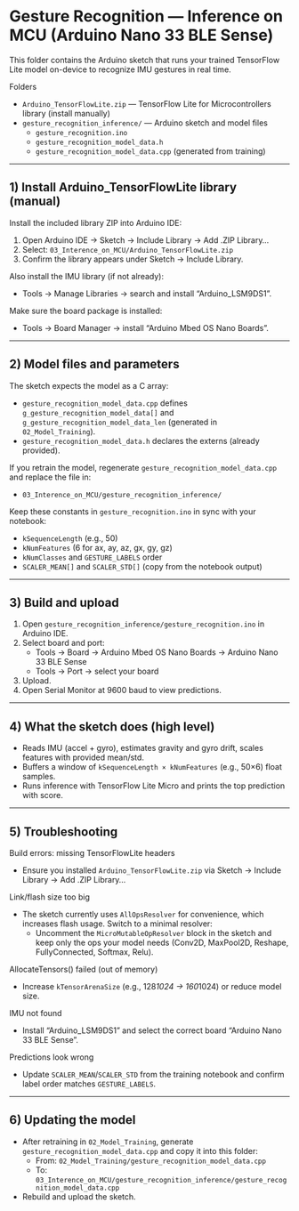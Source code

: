 # Gesture Recognition — Inference on MCU (Arduino Nano 33 BLE Sense)

This folder contains the Arduino sketch that runs your trained TensorFlow Lite model on-device to recognize IMU gestures in real time.

Folders
- `Arduino_TensorFlowLite.zip` — TensorFlow Lite for Microcontrollers library (install manually)
- `gesture_recognition_inference/` — Arduino sketch and model files
  - `gesture_recognition.ino`
  - `gesture_recognition_model_data.h`
  - `gesture_recognition_model_data.cpp` (generated from training)

---

## 1) Install Arduino_TensorFlowLite library (manual)
Install the included library ZIP into Arduino IDE:
1) Open Arduino IDE → Sketch → Include Library → Add .ZIP Library…
2) Select: `03_Interence_on_MCU/Arduino_TensorFlowLite.zip`
3) Confirm the library appears under Sketch → Include Library.

Also install the IMU library (if not already):
- Tools → Manage Libraries → search and install “Arduino_LSM9DS1”.

Make sure the board package is installed:
- Tools → Board Manager → install “Arduino Mbed OS Nano Boards”.

---

## 2) Model files and parameters
The sketch expects the model as a C array:
- `gesture_recognition_model_data.cpp` defines `g_gesture_recognition_model_data[]` and `g_gesture_recognition_model_data_len` (generated in `02_Model_Training`).
- `gesture_recognition_model_data.h` declares the externs (already provided).

If you retrain the model, regenerate `gesture_recognition_model_data.cpp` and replace the file in:
- `03_Interence_on_MCU/gesture_recognition_inference/`

Keep these constants in `gesture_recognition.ino` in sync with your notebook:
- `kSequenceLength` (e.g., 50)
- `kNumFeatures` (6 for ax, ay, az, gx, gy, gz)
- `kNumClasses` and `GESTURE_LABELS` order
- `SCALER_MEAN[]` and `SCALER_STD[]` (copy from the notebook output)

---

## 3) Build and upload
1) Open `gesture_recognition_inference/gesture_recognition.ino` in Arduino IDE.
2) Select board and port:
   - Tools → Board → Arduino Mbed OS Nano Boards → Arduino Nano 33 BLE Sense
   - Tools → Port → select your board
3) Upload.
4) Open Serial Monitor at 9600 baud to view predictions.

---

## 4) What the sketch does (high level)
- Reads IMU (accel + gyro), estimates gravity and gyro drift, scales features with provided mean/std.
- Buffers a window of `kSequenceLength × kNumFeatures` (e.g., 50×6) float samples.
- Runs inference with TensorFlow Lite Micro and prints the top prediction with score.

---

## 5) Troubleshooting
Build errors: missing TensorFlowLite headers
- Ensure you installed `Arduino_TensorFlowLite.zip` via Sketch → Include Library → Add .ZIP Library…

Link/flash size too big
- The sketch currently uses `AllOpsResolver` for convenience, which increases flash usage. Switch to a minimal resolver:
  - Uncomment the `MicroMutableOpResolver` block in the sketch and keep only the ops your model needs (Conv2D, MaxPool2D, Reshape, FullyConnected, Softmax, Relu).

AllocateTensors() failed (out of memory)
- Increase `kTensorArenaSize` (e.g., 128*1024 → 160*1024) or reduce model size.

IMU not found
- Install “Arduino_LSM9DS1” and select the correct board “Arduino Nano 33 BLE Sense”.

Predictions look wrong
- Update `SCALER_MEAN`/`SCALER_STD` from the training notebook and confirm label order matches `GESTURE_LABELS`.

---

## 6) Updating the model
- After retraining in `02_Model_Training`, generate `gesture_recognition_model_data.cpp` and copy it into this folder:
  - From: `02_Model_Training/gesture_recognition_model_data.cpp`
  - To: `03_Interence_on_MCU/gesture_recognition_inference/gesture_recognition_model_data.cpp`
- Rebuild and upload the sketch.
